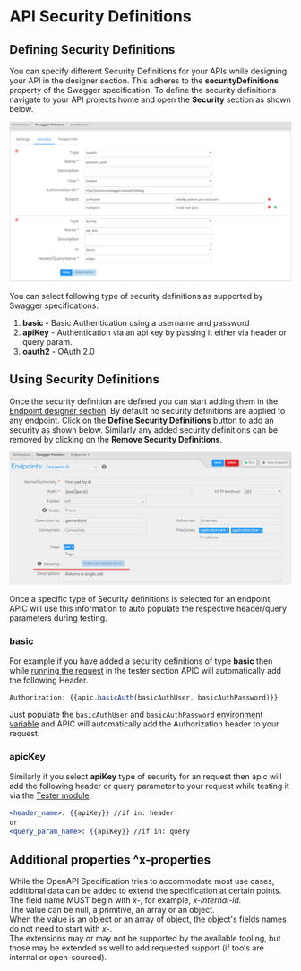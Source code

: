 # API Security Definitions

## Defining Security Definitions

You can specify different Security Definitions for your APIs while designing your API in the designer section. This adheres to the **securityDefinitions** property of the Swagger specification. To define the security definitions navigate to your API projects home and open the **Security** section as shown below.

![APIC API Security Definitions](../.gitbook/assets/image%20%283%29.png)

You can select following type of security definitions as supported by Swagger specifications.

1. **basic -** Basic Authentication using a username and password
2. **apiKey** - Authentication via an api key by passing it either via header or query param.
3. **oauth2** - OAuth 2.0

## Using Security Definitions

Once the security definition are defined you can start adding them in the [Endpoint designer section](create-endpoint.md). By default no security definitions are applied to any endpoint. Click on the **Define Security Definitions** button to add an security as shown below. Similarly any added security definitions can be removed by clicking on the **Remove Security Definitions**. 

![](../.gitbook/assets/image.png)

Once a specific type of Security definitions is selected for an endpoint, APIC will use this information to auto populate the respective header/query parameters during testing.

### basic

For example if you have added a security definitions of type **basic** then while [running the request](../tester/make-an-api-call.md) in the tester section APIC will automatically add the following Header.

```jsx
Authorization: {{apic.basicAuth(basicAuthUser, basicAuthPassword)}}
```

Just populate the `basicAuthUser` and `basicAuthPassword` [environment variable](../tester/managing-environments.md) and APIC will automatically add the Authorization header to your request.

### apicKey

Similarly if you select **apiKey** type of security for an request then apic will add the following header or query parameter to your request while testing it via the [Tester module](../tester/).

```jsx
<header_name>: {{apiKey}} //if in: header
or
<query_param_name>: {{apiKey}} //if in: query
```

## Additional properties ^x-properties

While the OpenAPI Specification tries to accommodate most use cases, additional data can be added to extend the specification at certain points.  
The field name MUST begin with _x-_, for example, _x-internal-id._  
The value can be null, a primitive, an array or an object.  
When the value is an object or an array of object, the object's fields names do not need to start with _x-_.  
The extensions may or may not be supported by the available tooling, but those may be extended as well to add requested support \(if tools are internal or open-sourced\).

